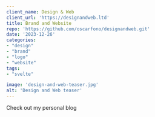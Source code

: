 ```yaml
---
client_name: Design & Web
client_url: 'https://designandweb.ltd'
title: Brand and Website
repo: 'https://github.com/oscarfono/designandweb.git'
date: '2023-12-26'
categories:
- "design"
- "brand"
- "logo"
- "website"
tags:
- "svelte"

image: 'design-and-web-teaser.jpg'
alt: 'Design and Web teaser'
---
```


Check out my personal blog
